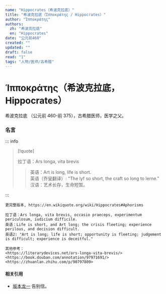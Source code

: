```yaml
---
name: "Hippocrates（希波克拉底）"
title: "希波克拉底（Ἱπποκράτης / Hippocrates）"
author: "Ἱπποκράτης"
authors:
  zh: "希波克拉底"
  en: "Hippocrates"
date: "公元前460"
created: ""
updated: ""
draft: false
read: "1"
tags: "人物/医师/古希腊"
---
```


# Ἱπποκράτης（希波克拉底，Hippocrates）

希波克拉底 （公元前 460-前 375），古希腊医师，医学之父。

### 名言

::: info

> [!quote]
>
> 拉丁语：Ars longa, vita brevis
>
> > 英语：Art is long, life is short.  
> > 英语（乔叟翻译）: "The lyf so short, the craft so long to lerne."  
> > 汉语：艺术长存，生命短暂。  

:::

```
更完整版本, https://en.wikiquote.org/wiki/Hippocrates#Aphorisms

拉丁语：Ars longa, vita brevis, occasio praeceps, experimentum periculosum, iudicium difficile.
英语：Life is short, and Art long; the crisis fleeting; experience perilous, and decision difficult.
英语2: "Art is long; life is short; opportunity is fleeting; judgement is difficult; experience is deceitful."

其他参考：
<https://literarydevices.net/ars-longa-vita-brevis/>
<https://book.douban.com/annotation/97971691/>
<https://zhuanlan.zhihu.com/p/90797809>
```

#### 相关引用

- [坂本龙一](坂本龙一.md) 告别信。

